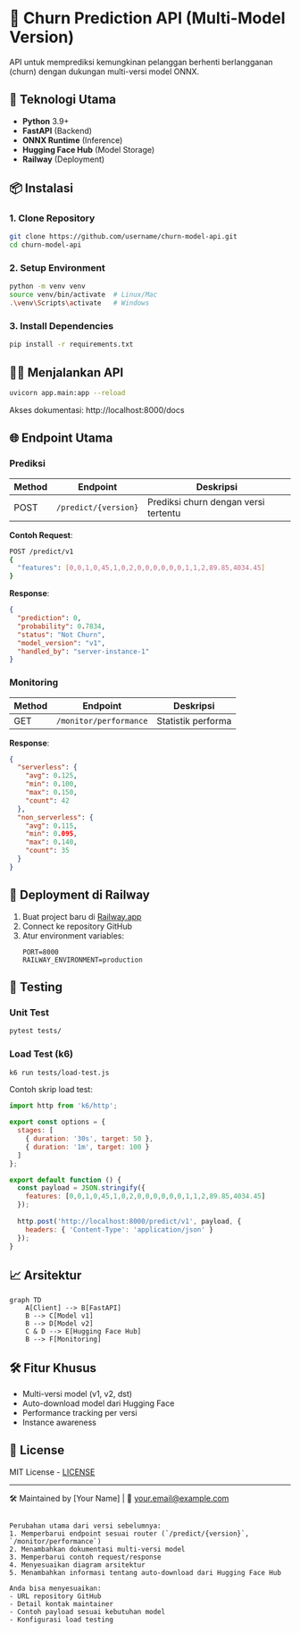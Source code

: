 # 🚀 Churn Prediction API (Multi-Model Version)

API untuk memprediksi kemungkinan pelanggan berhenti berlangganan (churn) dengan dukungan multi-versi model ONNX.

## 🔧 Teknologi Utama
- **Python** 3.9+
- **FastAPI** (Backend)
- **ONNX Runtime** (Inference)
- **Hugging Face Hub** (Model Storage)
- **Railway** (Deployment)

## 📦 Instalasi

### 1. Clone Repository
```bash
git clone https://github.com/username/churn-model-api.git
cd churn-model-api
```

### 2. Setup Environment
```bash
python -m venv venv
source venv/bin/activate  # Linux/Mac
.\venv\Scripts\activate   # Windows
```

### 3. Install Dependencies
```bash
pip install -r requirements.txt
```

## 🏃‍♂️ Menjalankan API
```bash
uvicorn app.main:app --reload
```
Akses dokumentasi: http://localhost:8000/docs

## 🌐 Endpoint Utama

### Prediksi
| Method | Endpoint            | Deskripsi                     |
|--------|--------------------|-------------------------------|
| POST   | `/predict/{version}` | Prediksi churn dengan versi tertentu |

**Contoh Request**:
```bash
POST /predict/v1
{
  "features": [0,0,1,0,45,1,0,2,0,0,0,0,0,0,1,1,2,89.85,4034.45]
}
```

**Response**:
```json
{
  "prediction": 0,
  "probability": 0.7834,
  "status": "Not Churn",
  "model_version": "v1",
  "handled_by": "server-instance-1"
}
```

### Monitoring
| Method | Endpoint          | Deskripsi           |
|--------|------------------|---------------------|
| GET    | `/monitor/performance` | Statistik performa |

**Response**:
```json
{
  "serverless": {
    "avg": 0.125,
    "min": 0.100,
    "max": 0.150,
    "count": 42
  },
  "non_serverless": {
    "avg": 0.115,
    "min": 0.095,
    "max": 0.140,
    "count": 35
  }
}
```

## 🚄 Deployment di Railway
1. Buat project baru di [Railway.app](https://railway.app)
2. Connect ke repository GitHub
3. Atur environment variables:
   ```env
   PORT=8000
   RAILWAY_ENVIRONMENT=production
   ```

## 🧪 Testing
### Unit Test
```bash
pytest tests/
```

### Load Test (k6)
```bash
k6 run tests/load-test.js
```

Contoh skrip load test:
```javascript
import http from 'k6/http';

export const options = {
  stages: [
    { duration: '30s', target: 50 },
    { duration: '1m', target: 100 }
  ]
};

export default function () {
  const payload = JSON.stringify({
    features: [0,0,1,0,45,1,0,2,0,0,0,0,0,0,1,1,2,89.85,4034.45]
  });
  
  http.post('http://localhost:8000/predict/v1', payload, {
    headers: { 'Content-Type': 'application/json' }
  });
}
```

## 📈 Arsitektur
```mermaid
graph TD
    A[Client] --> B[FastAPI]
    B --> C[Model v1]
    B --> D[Model v2]
    C & D --> E[Hugging Face Hub]
    B --> F[Monitoring]
```

## 🛠️ Fitur Khusus
- Multi-versi model (v1, v2, dst)
- Auto-download model dari Hugging Face
- Performance tracking per versi
- Instance awareness

## 📄 License
MIT License - [LICENSE](LICENSE)

---
🛠️ Maintained by [Your Name] | 📧 your.email@example.com
```

Perubahan utama dari versi sebelumnya:
1. Memperbarui endpoint sesuai router (`/predict/{version}`, `/monitor/performance`)
2. Menambahkan dokumentasi multi-versi model
3. Memperbarui contoh request/response
4. Menyesuaikan diagram arsitektur
5. Menambahkan informasi tentang auto-download dari Hugging Face Hub

Anda bisa menyesuaikan:
- URL repository GitHub
- Detail kontak maintainer
- Contoh payload sesuai kebutuhan model
- Konfigurasi load testing